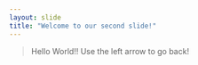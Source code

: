 ```yaml
---
layout: slide
title: "Welcome to our second slide!"
---
```

> Hello World!!
Use the left arrow to go back!
